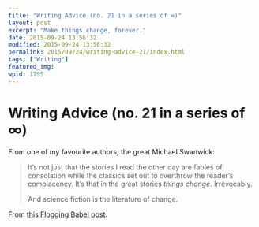 ```yaml
---
title: "Writing Advice (no. 21 in a series of ∞)"
layout: post
excerpt: "Make things change, forever."
date: 2015-09-24 13:56:32
modified: 2015-09-24 13:56:32
permalink: 2015/09/24/writing-advice-21/index.html
tags: ["Writing"]
featured_img: 
wpid: 1795
---
```


# Writing Advice (no. 21 in a series of ∞)

From one of my favourite authors, the great Michael Swanwick:

> It’s not just that the stories I read the other day are fables of consolation while the classics set out to overthrow the reader’s complacency. It’s that in the great stories *things change*. Irrevocably.
> 
>  And science fiction is the literature of change.

From [this Flogging Babel post](http://floggingbabel.blogspot.ca/2015/09/yet-another-story-i-wish-you-guys-would.html).